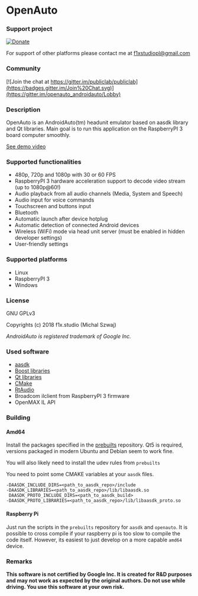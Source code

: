 
# OpenAuto

### Support project
[![Donate](https://img.shields.io/badge/Donate-PayPal-green.svg)](https://www.paypal.com/cgi-bin/webscr?cmd=_s-xclick&hosted_button_id=R4HXE5ESDR4U4)

For support of other platforms please contact me at f1xstudiopl@gmail.com

### Community
[![Join the chat at https://gitter.im/publiclab/publiclab](https://badges.gitter.im/Join%20Chat.svg)](https://gitter.im/openauto_androidauto/Lobby)

### Description
OpenAuto is an AndroidAuto(tm) headunit emulator based on aasdk library and Qt libraries. Main goal is to run this application on the RaspberryPI 3 board computer smoothly.

[See demo video](https://www.youtube.com/watch?v=k9tKRqIkQs8)

### Supported functionalities
 - 480p, 720p and 1080p with 30 or 60 FPS
 - RaspberryPI 3 hardware acceleration support to decode video stream (up to 1080p@60!)
 - Audio playback from all audio channels (Media, System and Speech)
 - Audio input for voice commands
 - Touchscreen and buttons input
 - Bluetooth
 - Automatic launch after device hotplug
 - Automatic detection of connected Android devices
 - Wireless (WiFi) mode via head unit server (must be enabled in hidden developer settings)
 - User-friendly settings

### Supported platforms

 - Linux
 - RaspberryPI 3
 - Windows

### License
GNU GPLv3

Copyrights (c) 2018 f1x.studio (Michal Szwaj)

*AndroidAuto is registered trademark of Google Inc.*

### Used software
 - [aasdk](https://github.com/f1xpl/aasdk)
 - [Boost libraries](http://www.boost.org/)
 - [Qt libraries](https://www.qt.io/)
 - [CMake](https://cmake.org/)
 - [RtAudio](https://www.music.mcgill.ca/~gary/rtaudio/playback.html)
 - Broadcom ilclient from RaspberryPI 3 firmware
 - OpenMAX IL API

### Building
#### Amd64
Install the packages specified in the [prebuilts](https://github.com/opencardev/prebuilts) repository. Qt5 is required, versions packaged in modern Ubuntu and Debian
seem to work fine.

You will also likely need to install the udev rules from `prebuilts`

You need to point some CMAKE variables at your `aasdk` files.
```text
-DAASDK_INCLUDE_DIRS=<path_to_aasdk_repo>/include
-DAASDK_LIBRARIES=<path_to_aasdk_repo>/lib/libaasdk.so
 DAASDK_PROTO_INCLUDE_DIRS=<path_to_aasdk_build>
-DAASDK_PROTO_LIBRARIES=<path_to_aasdk_repo>/lib/libaasdk_proto.so
```

#### Raspberry Pi
Just run the scripts in the `prebuilts` repository for `aasdk` and `openauto`. It is possible to cross compile if your raspberry pi is too slow to compile the code itself.
However, its easiest to just develop on a more capable `amd64` device.

### Remarks
**This software is not certified by Google Inc. It is created for R&D purposes and may not work as expected by the original authors. Do not use while driving. You use this software at your own risk.**

